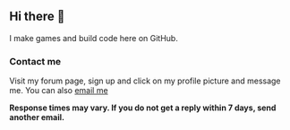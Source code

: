 ## Hi there 👋

I make games and build code here on GitHub.

### Contact me
Visit my forum page, sign up and click on my profile picture and message me.
You can also [email me](mailto:david@davidstudios.uk?subject=Contact)

**Response times may vary. If you do not get a reply within 7 days, send another email.**
